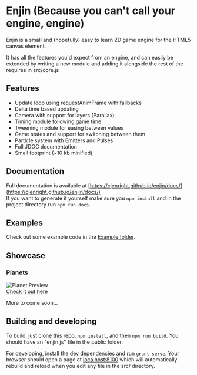 # Enjin (Because you can't call your engine, engine)  
Enjin is a small and (hopefully) easy to learn 2D game engine for the HTML5 canvas element.  

It has all the features you'd expect from an engine, and can easily be extended by writing a new module and adding it alongside the rest of the requires in src/core.js

## Features 
 * Update loop using requestAnimFrame with fallbacks
 * Delta time based updating
 * Camera with support for layers (Parallax)
 * Timing module following game time
 * Tweening module for easing between values
 * Game states and support for switching between them
 * Particle system with Emitters and Pulses
 * Full JDOC documentation
 * Small footprint (~10 kb minified)

## Documentation  
Full documentation is available at [https://cjenright.github.io/enjin/docs/](https://cjenright.github.io/enjin/docs/)  
If you want to generate it yourself make sure you ```npm install``` and in the project directory run ```npm run docs```.

## Examples  
Check out some example code in the [Example folder](https://github.com/CJEnright/enjin/example).

## Showcase  
### Planets  
![Planet Preview](http://imgur.com/a/oKeO4)  
[Check it out here](https://cjenright.github.io/enjin/showcase/planets/planets.html)

More to come soon...  

## Building and developing  
To build, just clone this repo, ```npm install```, and then ```npm run build```.  You should have an "enjin.js" file in the public folder.  

For developing, install the dev dependencies and run ```grunt serve```.  Your browser should open a page at [localhost:8100](localhost:8100) which will automatically rebuild and reload when you edit any file in the src/ directory.

